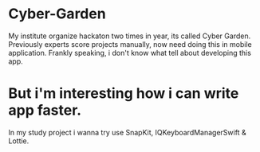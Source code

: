 # Cyber-Garden
My institute organize hackaton two times in year, its called Cyber Garden. 
Previously experts score projects manually, now need doing this in mobile application.
Frankly speaking, i don't know what tell about developing this app. 
# But i'm interesting how i can write app faster.
In my study project i wanna try use SnapKit, IQKeyboardManagerSwift & Lottie.
